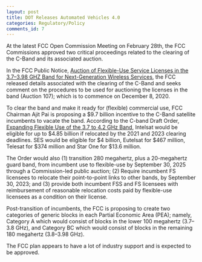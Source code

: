 ```yaml
---
layout: post
title: DOT Releases Automated Vehicles 4.0
categories: Regulatory/Policy
comments_id: 7
---
```


At the latest FCC Open Commission Meeting on February 28th, the FCC Commissions approved two critical proceedings related to the clearing of the C-Band and its associated auction.

In the FCC Public Notice, [Auction of Flexible-Use Service Licenses in the 3.7–3.98 GHZ Band for Next-Generation Wireless Services](https://docs.fcc.gov/public/attachments/DOC-362359A1.pdf), the FCC released details associated with the clearing of the C-Band and seeks comment on the procedures to be used for auctioning the licenses in the band (Auction 107); which is to commence on December 8, 2020.

To clear the band and make it ready for (flexible) commercial use, FCC Chairman Ajit Pai is proposing a $9.7 billion incentive to the C-Band satellite incumbents to vacate the band.  According to the C-band Draft Order, [Expanding Flexible Use of the 3.7 to 4.2 GHz Band](https://docs.fcc.gov/public/attachments/DOC-362358A1.pdf), Intelsat would be eligible for up to $4.85 billion if relocated by the 2021 and 2023 clearing deadlines. SES would be eligible for $4 billion, Eutelsat for $467 million, Telesat for $374 million and Star One for $13.6 million.

The Order would also (1) transition 280 megahertz, plus a 20-megahertz guard band, from incumbent use to flexible-use by September 30, 2025 through a Commission-led public auction; (2) Require incumbent FS licensees to relocate their point-to-point links to other bands, by September 30, 2023; and (3) provide both incumbent FSS and FS licensees with reimbursement of reasonable relocation costs paid by flexible-use licensees as a condition on their license.

Post-transition of incumbents, the FCC is proposing to create two categories of generic blocks in each Partial Economic Area (PEA); namely, Category A which would consist of blocks in the lower 100 megahertz (3.7–3.8 GHz), and Category BC which would consist of blocks in the remaining 180 megahertz (3.8–3.98 GHz).

The FCC plan appears to have a lot of industry support and is expected to be approved.  
